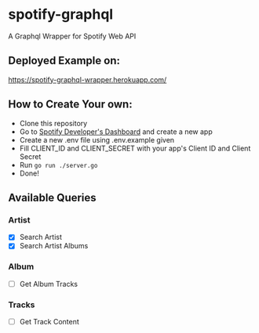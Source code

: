 # spotify-graphql
A Graphql Wrapper for Spotify Web API

## Deployed Example on:
https://spotify-graphql-wrapper.herokuapp.com/

## How to Create Your own:
- Clone this repository
- Go to [Spotify Developer's Dashboard](https://developer.spotify.com/dashboard/applications) and create a new app
- Create a new .env file using .env.example given
- Fill CLIENT_ID and CLIENT_SECRET with your app's Client ID and Client Secret
- Run ```go run ./server.go```
- Done!

## Available Queries

### Artist
- [x] Search Artist 
- [x] Search Artist Albums

### Album
- [ ] Get Album Tracks

### Tracks
- [ ] Get Track Content
